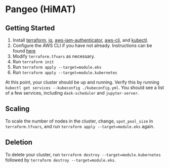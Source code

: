 # Pangeo (HiMAT)

## Getting Started
1. Install [terraform](https://www.terraform.io/downloads.html), [jq](https://stedolan.github.io/jq/), [aws-iam-authenticator](https://docs.aws.amazon.com/eks/latest/userguide/configure-kubectl.html), [aws-cli](https://aws.amazon.com/cli/), and [kubectl](https://kubernetes.io/docs/tasks/tools/install-kubectl/).
2. Configure the AWS CLI if you have not already. Instructions can be found [here](https://docs.aws.amazon.com/cli/latest/userguide/cli-chap-getting-started.html)
3. Modify `terraform.tfvars` as necessary.  
4. Run `terraform init`
5. Run `terraform apply --target=module.eks`
6. Run `terraform apply --target=module.kubernetes`

At this point, your cluster should be up and running. Verify this by running `kubectl get services --kubeconfig ./kubeconfig.yml`. You should see a list of a few services, including `dask-scheduler` and `jupyter-server`.
## Scaling
To scale the number of nodes in the cluster, change, `spot_pool_size` in `terraform.tfvars`, and run `terraform apply --target=module.eks` again.
## Deletion
To delete your cluster, run `terraform destroy --target=module.kubernetes` followed by `terraform destroy --target=module.eks`.
